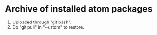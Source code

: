 # Archive of installed atom packages
1. Uploaded through "git bash".
2. Do "git pull" in "~/.atom" to restore.
